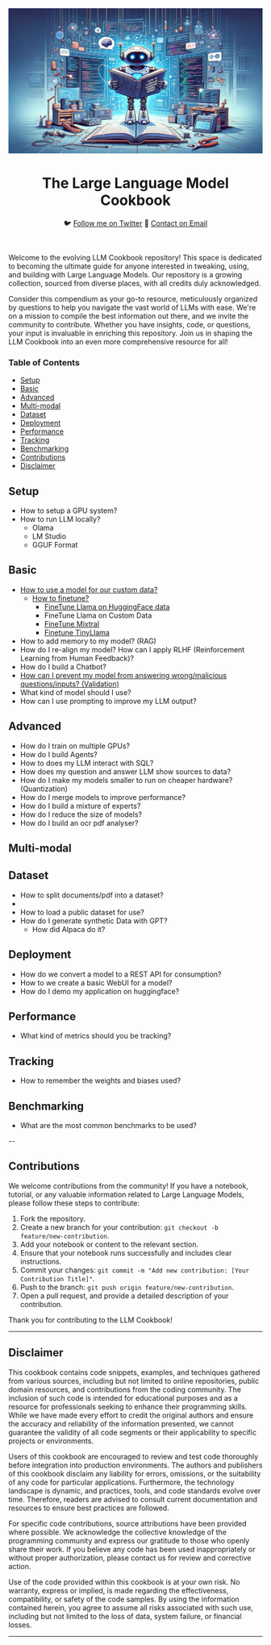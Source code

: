 <div align="center">
  <img src="img/robot.webp" alt="Robot Image">
  <h1>The Large Language Model Cookbook</h1>
  <p align="center">
    🐦 <a href="https://twitter.com/charoori_ai">Follow me on Twitter</a> 
    📧 <a href="mailto:chandrahas.aroori@gmail.com?subject=LLM%20Cookbook">Contact on Email</a>
  </p>
</div>
<br/>

Welcome to the evolving LLM Cookbook repository! This space is dedicated to becoming the ultimate guide for anyone interested in tweaking, using, and building with Large Language Models. Our repository is a growing collection, sourced from diverse places, with all credits duly acknowledged.

Consider this compendium as your go-to resource, meticulously organized by questions to help you navigate the vast world of LLMs with ease. We're on a mission to compile the best information out there, and we invite the community to contribute. Whether you have insights, code, or questions, your input is invaluable in enriching this repository. Join us in shaping the LLM Cookbook into an even more comprehensive resource for all!

### Table of Contents
- [Setup](#setup)
- [Basic](#basic)
- [Advanced](#advanced)
- [Multi-modal](#multi-modal)
- [Dataset](#dataset)
- [Deployment](#deployment)
- [Performance](#performance)
- [Tracking](#tracking)
- [Benchmarking](#benchmarking)
- [Contributions](#contributions)
- [Disclaimer](#disclaimer)



## Setup
- How to setup a GPU system?
- How to run LLM locally?
    - Olama
    - LM Studio
    - GGUF Format

## Basic
- [How to use a model for our custom data?](https://github.com/Exorust/LLM-Cookbook/blob/main/model-for-custom-data.md)
    - [How to finetune?](https://github.com/Exorust/LLM-Cookbook/blob/main/model-for-custom-data.md#how-to-finetune-a-model)
      - [FineTune Llama on HuggingFace data](https://github.com/Exorust/LLM-Cookbook/blob/main/finetuning_llama_existing_data.ipynb)
      - FineTune Llama on Custom Data
      - [FineTune Mixtral](https://github.com/Exorust/LLM-Cookbook/blob/main/mixtral_finetune.ipynb)
      - [Finetune TinyLlama](https://github.com/Exorust/LLM-Cookbook/blob/main/finetune_tinyllama.ipynb)
- How to add memory to my model? (RAG)
- How do I re-align my model? How can I apply RLHF (Reinforcement Learning from Human Feedback)?
- How do I build a Chatbot?
- [How can I prevent my model from answering wrong/malicious questions/inputs? (Validation)](https://github.com/Exorust/LLM-Cookbook/blob/main/guardrails.md)
- What kind of model should I use?
- How can I use prompting to improve my LLM output?

## Advanced
- How do I train on multiple GPUs?
- How do I build Agents?
- How to does my LLM interact with SQL?
- How does my question and answer LLM show sources to data?
- How do I make my models smaller to run on cheaper hardware? (Quantization)
- How do I merge models to improve performance?
- How do I build a mixture of experts?
- How do I reduce the size of models?
- How do I build an ocr pdf analyser?

## Multi-modal


## Dataset
- How to split documents/pdf into a dataset?
- 
- How to load a public dataset for use?
- How do I generate synthetic Data with GPT?
    - How did Alpaca do it?

## Deployment
- How do we convert a model to a REST API for consumption?
- How to we create a basic WebUI for a model?
- How do I demo my application on huggingface?


## Performance
- What kind of metrics should you be tracking?


## Tracking
- How to remember the weights and biases used?

## Benchmarking
- What are the most common benchmarks to be used?

--
## Contributions

We welcome contributions from the community! If you have a notebook, tutorial, or any valuable information related to Large Language Models, please follow these steps to contribute:

1. Fork the repository.
2. Create a new branch for your contribution: `git checkout -b feature/new-contribution`.
3. Add your notebook or content to the relevant section.
4. Ensure that your notebook runs successfully and includes clear instructions.
5. Commit your changes: `git commit -m "Add new contribution: [Your Contribution Title]"`.
6. Push to the branch: `git push origin feature/new-contribution`.
7. Open a pull request, and provide a detailed description of your contribution.

Thank you for contributing to the LLM Cookbook!


---
## Disclaimer

This cookbook contains code snippets, examples, and techniques gathered from various sources, including but not limited to online repositories, public domain resources, and contributions from the coding community. The inclusion of such code is intended for educational purposes and as a resource for professionals seeking to enhance their programming skills. While we have made every effort to credit the original authors and ensure the accuracy and reliability of the information presented, we cannot guarantee the validity of all code segments or their applicability to specific projects or environments.

Users of this cookbook are encouraged to review and test code thoroughly before integration into production environments. The authors and publishers of this cookbook disclaim any liability for errors, omissions, or the suitability of any code for particular applications. Furthermore, the technology landscape is dynamic, and practices, tools, and code standards evolve over time. Therefore, readers are advised to consult current documentation and resources to ensure best practices are followed.

For specific code contributions, source attributions have been provided where possible. We acknowledge the collective knowledge of the programming community and express our gratitude to those who openly share their work. If you believe any code has been used inappropriately or without proper authorization, please contact us for review and corrective action.

Use of the code provided within this cookbook is at your own risk. No warranty, express or implied, is made regarding the effectiveness, compatibility, or safety of the code samples. By using the information contained herein, you agree to assume all risks associated with such use, including but not limited to the loss of data, system failure, or financial losses.

---
